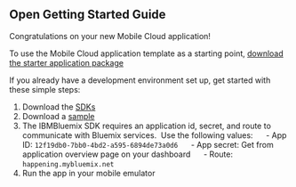 Open Getting Started Guide
-----------------------------------------
Congratulations on your new Mobile Cloud application!

To use the Mobile Cloud application template as a starting point, [download the starter application package](https://console-classic-20150820-153908.ng.bluemix.net:443/rest/../rest/apps/12f19db0-7bb0-4bd2-a595-6894de73a0d6/starter-download)

If you already have a development environment set up, get started with these simple steps:

1. Download the [SDKs](https://www.ng.bluemix.net/docs/#starters/mobile/index.html#index)
2. Download a [sample](https://hub.jazz.net/user/mobilecloud)
3. The IBMBluemix SDK requires an application id, secret, and route to communicate with Bluemix services.  Use the following values:
     - App ID: `12f19db0-7bb0-4bd2-a595-6894de73a0d6`
     - App secret: Get from application overview page on your dashboard
     - Route: `happening.mybluemix.net` 
4. Run the app in your mobile emulator